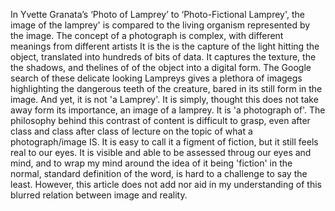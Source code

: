 In Yvette Granata’s ‘Photo of Lamprey’ to ‘Photo-Fictional Lamprey', the image of the lamprey' is compared to the living organism represented by the image. The concept of a photograph is complex, with different meanings from different artists It is the is the capture of the light hitting the object, translated into hundreds of bits of data. It captures the texture, the the shadows, and thelines of of the object into a digital form.
The Google search of these delicate looking Lampreys gives a plethora of imagegs highlighting the dangerous teeth of the creature, bared in its still form in the image. And yet, it is not 'a Lamprey'. It is simply, thought this does not take away form its importance, an image of a lamprey. It is 'a photograph of'. The philosophy behind this contrast of content is difficult to grasp, even after class and class after class of lecture on the topic of what a photograph/image IS.
It is easy to call it a figment of fiction, but it still feels real to our eyes. It is visible and able to be assessed throug our eyes and mind, and to wrap my mind around the idea of it being 'fiction' in the normal, standard definition of the word,
is hard to a challenge to say the least. However, this article does not add nor aid in my understanding of this blurred relation between image and reality.
